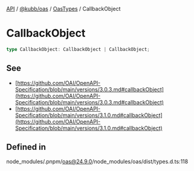 [API](../../../../../packages.md) / [@kubb/oas](../../../index.md) / [OasTypes](../index.md) / CallbackObject

# CallbackObject

```ts
type CallbackObject: CallbackObject | CallbackObject;
```

## See

 - [https://github.com/OAI/OpenAPI-Specification/blob/main/versions/3.0.3.md#callbackObject](https://github.com/OAI/OpenAPI-Specification/blob/main/versions/3.0.3.md#callbackObject)
 - [https://github.com/OAI/OpenAPI-Specification/blob/main/versions/3.1.0.md#callbackObject](https://github.com/OAI/OpenAPI-Specification/blob/main/versions/3.1.0.md#callbackObject)

## Defined in

node\_modules/.pnpm/oas@24.9.0/node\_modules/oas/dist/types.d.ts:118
